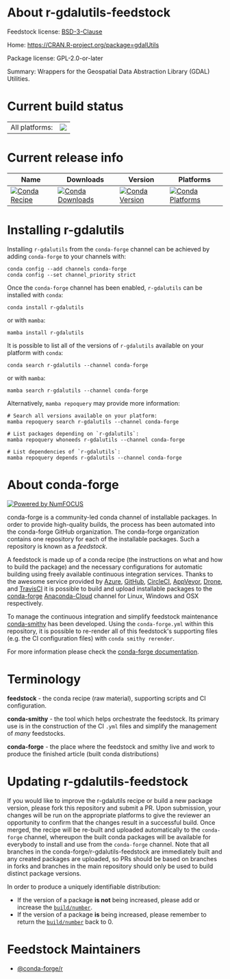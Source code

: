 About r-gdalutils-feedstock
===========================

Feedstock license: [BSD-3-Clause](https://github.com/conda-forge/r-gdalutils-feedstock/blob/main/LICENSE.txt)

Home: https://CRAN.R-project.org/package=gdalUtils

Package license: GPL-2.0-or-later

Summary: Wrappers for the Geospatial Data Abstraction Library (GDAL) Utilities.

Current build status
====================


<table><tr><td>All platforms:</td>
    <td>
      <a href="https://dev.azure.com/conda-forge/feedstock-builds/_build/latest?definitionId=3369&branchName=main">
        <img src="https://dev.azure.com/conda-forge/feedstock-builds/_apis/build/status/r-gdalutils-feedstock?branchName=main">
      </a>
    </td>
  </tr>
</table>

Current release info
====================

| Name | Downloads | Version | Platforms |
| --- | --- | --- | --- |
| [![Conda Recipe](https://img.shields.io/badge/recipe-r--gdalutils-green.svg)](https://anaconda.org/conda-forge/r-gdalutils) | [![Conda Downloads](https://img.shields.io/conda/dn/conda-forge/r-gdalutils.svg)](https://anaconda.org/conda-forge/r-gdalutils) | [![Conda Version](https://img.shields.io/conda/vn/conda-forge/r-gdalutils.svg)](https://anaconda.org/conda-forge/r-gdalutils) | [![Conda Platforms](https://img.shields.io/conda/pn/conda-forge/r-gdalutils.svg)](https://anaconda.org/conda-forge/r-gdalutils) |

Installing r-gdalutils
======================

Installing `r-gdalutils` from the `conda-forge` channel can be achieved by adding `conda-forge` to your channels with:

```
conda config --add channels conda-forge
conda config --set channel_priority strict
```

Once the `conda-forge` channel has been enabled, `r-gdalutils` can be installed with `conda`:

```
conda install r-gdalutils
```

or with `mamba`:

```
mamba install r-gdalutils
```

It is possible to list all of the versions of `r-gdalutils` available on your platform with `conda`:

```
conda search r-gdalutils --channel conda-forge
```

or with `mamba`:

```
mamba search r-gdalutils --channel conda-forge
```

Alternatively, `mamba repoquery` may provide more information:

```
# Search all versions available on your platform:
mamba repoquery search r-gdalutils --channel conda-forge

# List packages depending on `r-gdalutils`:
mamba repoquery whoneeds r-gdalutils --channel conda-forge

# List dependencies of `r-gdalutils`:
mamba repoquery depends r-gdalutils --channel conda-forge
```


About conda-forge
=================

[![Powered by
NumFOCUS](https://img.shields.io/badge/powered%20by-NumFOCUS-orange.svg?style=flat&colorA=E1523D&colorB=007D8A)](https://numfocus.org)

conda-forge is a community-led conda channel of installable packages.
In order to provide high-quality builds, the process has been automated into the
conda-forge GitHub organization. The conda-forge organization contains one repository
for each of the installable packages. Such a repository is known as a *feedstock*.

A feedstock is made up of a conda recipe (the instructions on what and how to build
the package) and the necessary configurations for automatic building using freely
available continuous integration services. Thanks to the awesome service provided by
[Azure](https://azure.microsoft.com/en-us/services/devops/), [GitHub](https://github.com/),
[CircleCI](https://circleci.com/), [AppVeyor](https://www.appveyor.com/),
[Drone](https://cloud.drone.io/welcome), and [TravisCI](https://travis-ci.com/)
it is possible to build and upload installable packages to the
[conda-forge](https://anaconda.org/conda-forge) [Anaconda-Cloud](https://anaconda.org/)
channel for Linux, Windows and OSX respectively.

To manage the continuous integration and simplify feedstock maintenance
[conda-smithy](https://github.com/conda-forge/conda-smithy) has been developed.
Using the ``conda-forge.yml`` within this repository, it is possible to re-render all of
this feedstock's supporting files (e.g. the CI configuration files) with ``conda smithy rerender``.

For more information please check the [conda-forge documentation](https://conda-forge.org/docs/).

Terminology
===========

**feedstock** - the conda recipe (raw material), supporting scripts and CI configuration.

**conda-smithy** - the tool which helps orchestrate the feedstock.
                   Its primary use is in the construction of the CI ``.yml`` files
                   and simplify the management of *many* feedstocks.

**conda-forge** - the place where the feedstock and smithy live and work to
                  produce the finished article (built conda distributions)


Updating r-gdalutils-feedstock
==============================

If you would like to improve the r-gdalutils recipe or build a new
package version, please fork this repository and submit a PR. Upon submission,
your changes will be run on the appropriate platforms to give the reviewer an
opportunity to confirm that the changes result in a successful build. Once
merged, the recipe will be re-built and uploaded automatically to the
`conda-forge` channel, whereupon the built conda packages will be available for
everybody to install and use from the `conda-forge` channel.
Note that all branches in the conda-forge/r-gdalutils-feedstock are
immediately built and any created packages are uploaded, so PRs should be based
on branches in forks and branches in the main repository should only be used to
build distinct package versions.

In order to produce a uniquely identifiable distribution:
 * If the version of a package **is not** being increased, please add or increase
   the [``build/number``](https://docs.conda.io/projects/conda-build/en/latest/resources/define-metadata.html#build-number-and-string).
 * If the version of a package **is** being increased, please remember to return
   the [``build/number``](https://docs.conda.io/projects/conda-build/en/latest/resources/define-metadata.html#build-number-and-string)
   back to 0.

Feedstock Maintainers
=====================

* [@conda-forge/r](https://github.com/conda-forge/r/)

